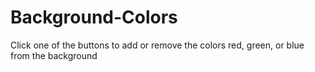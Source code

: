 # Background-Colors
Click one of the buttons to add or remove the colors red, green, or blue from the background

